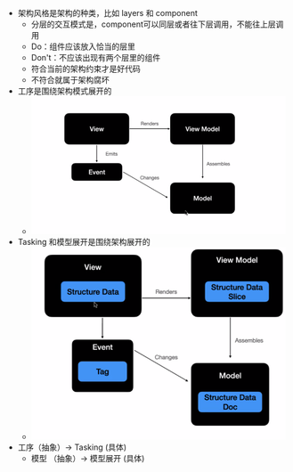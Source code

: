 - 架构风格是架构的种类，比如 layers 和 component
	- 分层的交互模式是，component可以同层或者往下层调用，不能往上层调用
	- Do：组件应该放入恰当的层里
	- Don't：不应该出现有两个层里的组件
	- 符合当前的架构约束才是好代码
	- 不符合就属于架构腐坏
- 工序是围绕架构模式展开的
	- ![image.png](../assets/image_1686808642811_0.png)
- Tasking 和模型展开是围绕架构展开的
	- ![image.png](../assets/image_1686808687610_0.png)
- 工序（抽象）-> Tasking (具体)
	- 模型 （抽象）-> 模型展开 (具体)